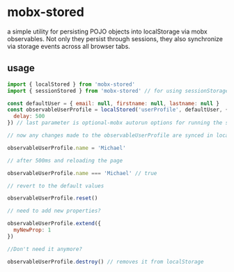 # mobx-stored

a simple utility for persisting POJO objects into localStorage via mobx observables. Not only they persist through sessions, they also synchronize via storage events across all browser tabs.

## usage

```javascript
import { localStored } from 'mobx-stored'
import { sessionStored } from 'mobx-stored' // for using sessionStorage rather than localStorage

const defaultUser = { email: null, firstname: null, lastname: null }
const observableUserProfile = localStored('userProfile', defaultUser, {
  delay: 500
}) // last parameter is optional-mobx autorun options for running the save operation into the storage. Use higher delay if you store a lot of data

// now any changes made to the observableUserProfile are synced in localStorage

observableUserProfile.name = 'Michael'

// after 500ms and reloading the page

observableUserProfile.name === 'Michael' // true

// revert to the default values

observableUserProfile.reset()

// need to add new properties?

observableUserProfile.extend({
  myNewProp: 1
})

//Don't need it anymore?

observableUserProfile.destroy() // removes it from localStorage
```
